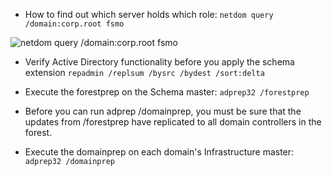 *  How to find out which server holds which role:
`netdom query /domain:corp.root fsmo`

![netdom query /domain:corp.root fsmo](https://git.spigit.com/operations-team/active-directory-prep-for-2008-r2/raw/master/netdom_query.png "netdom query /domain:corp.root fsmo")

*  Verify Active Directory functionality before you apply the schema extension
`repadmin /replsum /bysrc /bydest /sort:delta`

*  Execute the forestprep on the Schema master:
`adprep32 /forestprep`

*  Before you can run adprep /domainprep, you must be sure that the updates from /forestprep have replicated to all domain controllers in the forest.

*  Execute the domainprep on each domain's Infrastructure master:
`adprep32 /domainprep`
